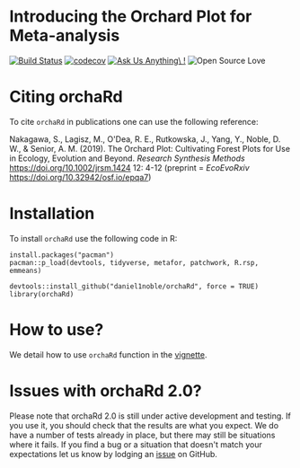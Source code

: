# Introducing the Orchard Plot for Meta-analysis
[![Build Status](https://app.travis-ci.com/daniel1noble/orchaRd.svg?branch=main)](https://app.travis-ci.com/daniel1noble/orchaRd.svg?branch=main) 
[![codecov](https://codecov.io/gh/daniel1noble/orchaRd/branch/main/graph/badge.svg?token=KqQLvcGfLv)](https://codecov.io/gh/daniel1noble/orchaRd)
[![Ask Us Anything\ !](https://img.shields.io/badge/Ask%20me-anything-1abc9c.svg)](https://github.com/daniel1noble/orchaRd/issues/new)
![Open Source Love](https://badges.frapsoft.com/os/v2/open-source.svg?v=103)

# Citing orchaRd

To cite `orchaRd` in publications one can use the following reference:

Nakagawa, S., Lagisz, M., O'Dea, R. E., Rutkowska, J., Yang, Y., Noble, D. W., & Senior, A. M. (2019). The Orchard Plot: Cultivating Forest Plots for Use in Ecology, Evolution and Beyond. *Research Synthesis Methods* https://doi.org/10.1002/jrsm.1424 12: 4-12 (preprint = *EcoEvoRxiv* https://doi.org/10.32942/osf.io/epqa7)

# Installation

To install `orchaRd` use the following code in R:

```
install.packages("pacman")
pacman::p_load(devtools, tidyverse, metafor, patchwork, R.rsp, emmeans)

devtools::install_github("daniel1noble/orchaRd", force = TRUE)
library(orchaRd)

```

# How to use?
We detail how to use `orchaRd` function in the [vignette](https://daniel1noble.github.io/orchaRd/). 

# Issues with orchaRd 2.0?
Please note that orchaRd 2.0 is still under active development and testing. If you use it, you should check that the results are what you expect. We do have a number of tests already in place, but there may still be situations where it fails. If you find a bug or a situation that doesn't match your expectations let us know by lodging an [issue](https://github.com/daniel1noble/orchaRd/issues) on GitHub. 
